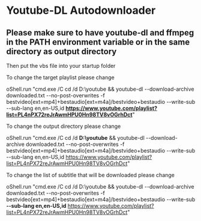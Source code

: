 # Youtube-DL Autodownloader

## Please make sure to have youtube-dl and ffmpeg in the PATH environment variable or in the same directory as output directory

Then put the vbs file into your startup folder

To change the target playlist please change

oShell.run "cmd.exe /C cd /d D:\youtube && youtube-dl --download-archive downloaded.txt --no-post-overwrites -f bestvideo[ext=mp4]+bestaudio[ext=m4a]/bestvideo+bestaudio --write-sub --sub-lang en,en-US,id **https://www.youtube.com/playlist?list=PL4nPX72reJrAwmHPU0Hn98TV8vOGrhDct**"

To change the output directory please change

oShell.run "cmd.exe /C cd /d **D:\youtube** && youtube-dl --download-archive downloaded.txt --no-post-overwrites -f bestvideo[ext=mp4]+bestaudio[ext=m4a]/bestvideo+bestaudio --write-sub --sub-lang en,en-US,id https://www.youtube.com/playlist?list=PL4nPX72reJrAwmHPU0Hn98TV8vOGrhDct"

To change the list of subtitle that will be downloaded please change

oShell.run "cmd.exe /C cd /d D:\youtube && youtube-dl --download-archive downloaded.txt --no-post-overwrites -f bestvideo[ext=mp4]+bestaudio[ext=m4a]/bestvideo+bestaudio --write-sub **--sub-lang en,en-US,id** https://www.youtube.com/playlist?list=PL4nPX72reJrAwmHPU0Hn98TV8vOGrhDct"
